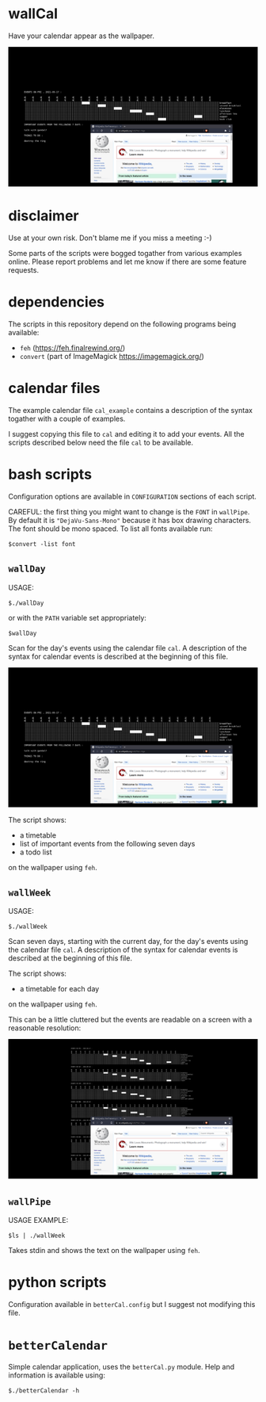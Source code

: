 # wallCal

Have your calendar appear as the wallpaper.

![](day.png)

# disclaimer 

Use at your own risk. Don't blame me if you miss a meeting :-)

Some parts of the scripts were bogged togather from various examples online.
Please report problems and let me know if there are some feature requests.

# dependencies

The scripts in this repository depend 
on the following programs being available:

- `feh` (<https://feh.finalrewind.org/>)
- `convert` (part of ImageMagick <https://imagemagick.org/>)

# calendar files

The example calendar file `cal_example` 
contains a description of the syntax
togather with a couple of examples.

I suggest copying this file to `cal` and 
editing it to add your events.
All the scripts described below need 
the file `cal` to be available.

# bash scripts

Configuration options are available 
in `CONFIGURATION` sections of each script.

CAREFUL: the first thing you might want
to change is the `FONT` in `wallPipe`.
By default it is `"DejaVu-Sans-Mono"`
because it has box drawing characters.
The font should be mono spaced.
To list all fonts available run:

```
$convert -list font
```

## `wallDay`

USAGE: 

```
$./wallDay
```

or with the `PATH` variable set appropriately:

```
$wallDay
```

Scan for the day's events using the
calendar file `cal`. A description
of the syntax for calendar events
is described at the beginning of
this file.

![](day.png)

The script shows:

  - a timetable
  - list of important events from 
    the following seven days
  - a todo list

on the wallpaper using `feh`.

## `wallWeek`

USAGE: 

```
$./wallWeek
```

Scan seven days, starting with the current day,
for the day's events using the
calendar file `cal`. A description
of the syntax for calendar events
is described at the beginning of
this file.

The script shows:

  - a timetable for each day

on the wallpaper using `feh`.

This can be a little cluttered but the
events are readable on a screen with 
a reasonable resolution:

![](week.png)

## `wallPipe`

USAGE EXAMPLE: 

```
$ls | ./wallWeek
```

Takes stdin and shows the text
on the wallpaper using `feh`.

# python scripts

Configuration available in `betterCal.config`
but I suggest not modifying this file.

# `betterCalendar`

Simple calendar application, uses the
`betterCal.py` module. Help and information
is available using:

```
$./betterCalendar -h
```



